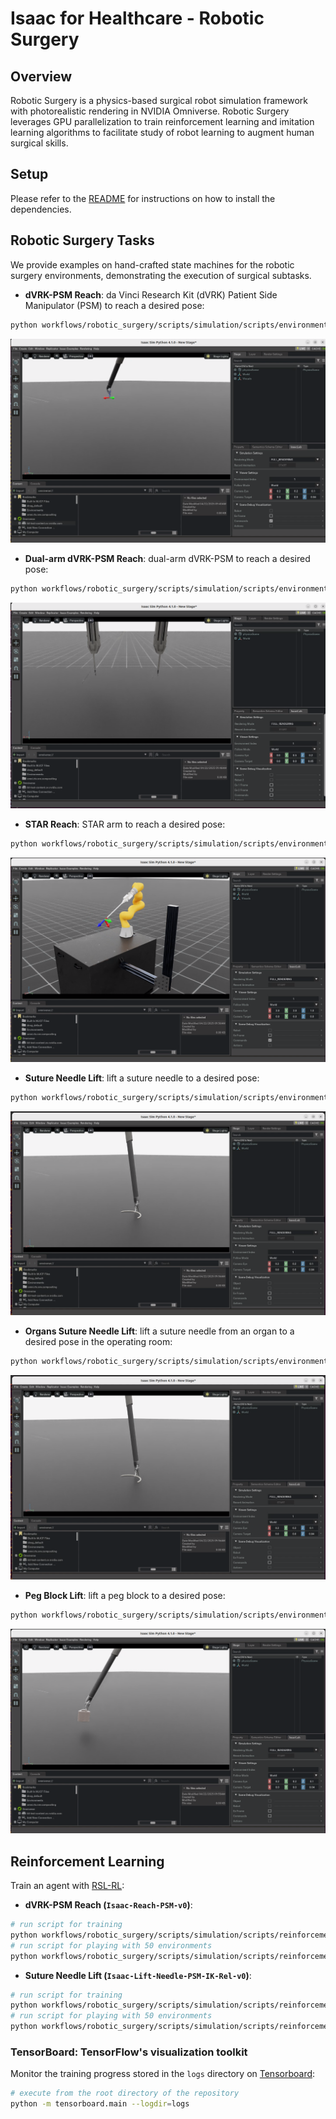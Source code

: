 # Isaac for Healthcare - Robotic Surgery


## Overview

Robotic Surgery is a physics-based surgical robot simulation framework with photorealistic rendering in NVIDIA Omniverse. Robotic Surgery leverages GPU parallelization to train reinforcement learning and imitation learning algorithms to facilitate study of robot learning to augment human surgical skills.


## Setup

Please refer to the [README](../../README.md#environment-setup) for instructions on how to install the dependencies.

## Robotic Surgery Tasks

We provide examples on hand-crafted state machines for the robotic surgery environments, demonstrating the execution of surgical subtasks.

- **dVRK-PSM Reach**: da Vinci Research Kit (dVRK) Patient Side Manipulator (PSM) to reach a desired pose:
```bash
python workflows/robotic_surgery/scripts/simulation/scripts/environments/state_machine/reach_psm_sm.py
```
![](./images/dVRK-PSM.png)

- **Dual-arm dVRK-PSM Reach**: dual-arm dVRK-PSM to reach a desired pose:
```bash
python workflows/robotic_surgery/scripts/simulation/scripts/environments/state_machine/reach_dual_psm_sm.py
```
![alt text](./images/Dual-arm-dVRK-PSM.png)

- **STAR Reach**: STAR arm to reach a desired pose:
```bash
python workflows/robotic_surgery/scripts/simulation/scripts/environments/state_machine/reach_star_sm.py
```
![alt text](./images/STAR-Reach.png)

- **Suture Needle Lift**: lift a suture needle to a desired pose:
```bash
python workflows/robotic_surgery/scripts/simulation/scripts/environments/state_machine/lift_needle_sm.py
```
![alt text](./images/Suture-Needle-Lift.png)


- **Organs Suture Needle Lift**: lift a suture needle from an organ to a desired pose in the operating room:
```bash
python workflows/robotic_surgery/scripts/simulation/scripts/environments/state_machine/lift_needle_organs_sm.py
```
![alt text](./images/Organs-Suture-Needle-Lift.png)

- **Peg Block Lift**: lift a peg block to a desired pose:
```bash
python workflows/robotic_surgery/scripts/simulation/scripts/environments/state_machine/lift_block_sm.py
```
![alt text](./images/Peg-Block-Lift.png)

## Reinforcement Learning

Train an agent with [RSL-RL](https://github.com/leggedrobotics/rsl_rl):

- **dVRK-PSM Reach (`Isaac-Reach-PSM-v0`)**:
```bash
# run script for training
python workflows/robotic_surgery/scripts/simulation/scripts/reinforcement_learning/rsl_rl/train.py --task Isaac-Reach-PSM-v0 --headless
# run script for playing with 50 environments
python workflows/robotic_surgery/scripts/simulation/scripts/reinforcement_learning/rsl_rl/play.py --task Isaac-Reach-PSM-Play-v0
```

- **Suture Needle Lift (`Isaac-Lift-Needle-PSM-IK-Rel-v0`)**:

```bash
# run script for training
python workflows/robotic_surgery/scripts/simulation/scripts/reinforcement_learning/rsl_rl/train.py --task Isaac-Lift-Needle-PSM-IK-Rel-v0 --headless
# run script for playing with 50 environments
python workflows/robotic_surgery/scripts/simulation/scripts/reinforcement_learning/rsl_rl/play.py --task Isaac-Lift-Needle-PSM-IK-Rel-Play-v0
```

### TensorBoard: TensorFlow's visualization toolkit

Monitor the training progress stored in the `logs` directory on [Tensorboard](https://www.tensorflow.org/tensorboard):

```bash
# execute from the root directory of the repository
python -m tensorboard.main --logdir=logs
```
